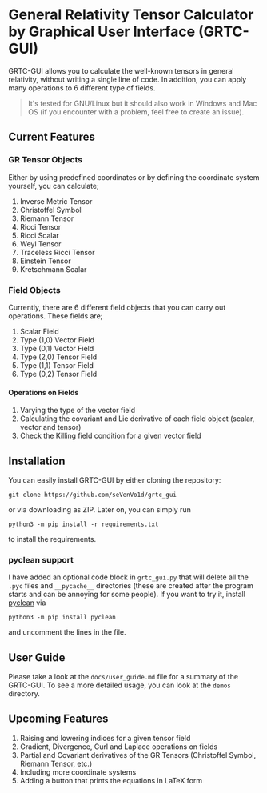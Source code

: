 # General Relativity Tensor Calculator by Graphical User Interface (GRTC-GUI)

GRTC-GUI allows you to calculate the well-known tensors in general relativity, without writing a single line of code. In addition, you can apply many operations to 6 different type of fields.

> It's tested for GNU/Linux but it should also work in Windows and Mac OS (if you encounter with a problem, feel free to create an issue).

## Current Features

### GR Tensor Objects

Either by using predefined coordinates or by defining the coordinate system yourself, you can calculate;

1. Inverse Metric Tensor
2. Christoffel Symbol
3. Riemann Tensor
4. Ricci Tensor
5. Ricci Scalar
6. Weyl Tensor
7. Traceless Ricci Tensor
8. Einstein Tensor
9. Kretschmann Scalar

### Field Objects

Currently, there are 6 different field objects that you can carry out operations. These fields are;

1. Scalar Field
2. Type (1,0) Vector Field
3. Type (0,1) Vector Field
4. Type (2,0) Tensor Field
5. Type (1,1) Tensor Field
6. Type (0,2) Tensor Field

#### Operations on Fields

1. Varying the type of the vector field
2. Calculating the covariant and Lie derivative of each field object (scalar, vector and tensor)
3. Check the Killing field condition for a given vector field

## Installation

You can easily install GRTC-GUI by either cloning the repository:

    git clone https://github.com/seVenVo1d/grtc_gui

or via downloading as ZIP. Later on, you can simply run

    python3 -m pip install -r requirements.txt

to install the requirements.

### pyclean support

I have added an optional code block in `grtc_gui.py` that will delete all the `.pyc` files and `__pycache__` directories (these are created after the program starts and can be annoying for some people). If you want to try it, install [pyclean](https://pypi.org/project/pyclean/) via

    python3 -m pip install pyclean

and uncomment the lines in the file.

## User Guide

Please take a look at the `docs/user_guide.md` file for a summary of the GRTC-GUI. To see a more detailed usage, you can look at the `demos` directory.

## Upcoming Features

1. Raising and lowering indices for a given tensor field
2. Gradient, Divergence, Curl and Laplace operations on fields
3. Partial and Covariant derivatives of the GR Tensors (Christoffel Symbol, Riemann Tensor, etc.)
4. Including more coordinate systems
5. Adding a button that prints the equations in LaTeX form

